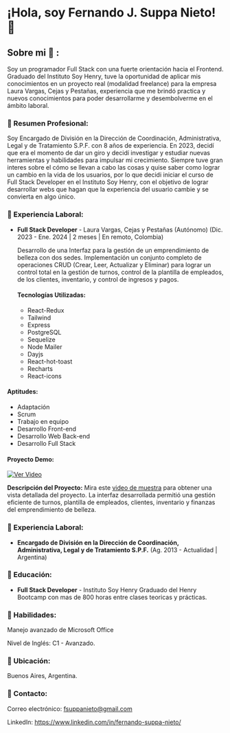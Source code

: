 # ¡Hola, soy Fernando J. Suppa Nieto! 👋


  ##  Sobre mi :rocket: :
  Soy un programador Full Stack con una fuerte orientación hacia el Frontend. Graduado del Instituto Soy Henry, tuve la oportunidad de aplicar mis conocimientos en un proyecto real (modalidad freelance) para la empresa Laura Vargas, Cejas y Pestañas, experiencia que me brindó practica y nuevos conocimientos para poder desarrollarme y desembolverme en el ámbito laboral.


### 🔹 Resumen Profesional:
Soy Encargado de División en la Dirección de Coordinación, Administrativa, Legal y de Tratamiento S.P.F. con 8 años de experiencia. En 2023, decidí que era el momento de dar un giro y decidí investigar y estudiar nuevas herramientas y habilidades para impulsar mi crecimiento. Siempre tuve gran interes sobre el cómo se llevan a cabo las cosas y quise saber como lograr un cambio en la vida de los usuarios, por lo que decidi iniciar el curso de Full Stack Developer en el Instituto Soy Henry, con el objetivo de lograr desarrollar webs que hagan que la experiencia del usuario cambie y se convierta en algo único.

  ### 🔹 Experiencia Laboral:
- **Full Stack Developer** - Laura Vargas, Cejas y Pestañas (Autónomo)
  (Dic. 2023 - Ene. 2024 | 2 meses | En remoto, Colombia)

  Desarrollo de una Interfaz para la gestión de un emprendimiento de belleza con dos sedes. Implementación un conjunto completo de operaciones CRUD (Crear, Leer, Actualizar y Eliminar) para lograr un control total en la gestión de turnos, control de la plantilla de empleados, de los clientes, inventario, y control de ingresos y pagos.

  #### Tecnologías Utilizadas:
  - React-Redux
  - Tailwind
  - Express
  - PostgreSQL
  - Sequelize
  - Node Mailer
  - Dayjs
  - React-hot-toast
  - Recharts
  - React-icons
 
#### Aptitudes:
  - Adaptación
  - Scrum
  - Trabajo en equipo
  - Desarrollo Front-end
  - Desarrollo Web Back-end
  - Desarrollo Full Stack

  #### Proyecto Demo:
  [![Ver Video](https://img.youtube.com/vi/rRU_QRKHRtI/0.jpg)](https://www.youtube.com/watch?v=rRU_QRKHRtI)

  **Descripción del Proyecto:**
  Mira este [video de muestra](https://www.youtube.com/watch?v=rRU_QRKHRtI) para obtener una vista detallada del proyecto. La interfaz desarrollada permitió una gestión eficiente de turnos, plantilla de empleados, clientes, inventario y finanzas del emprendimiento de belleza.

### 🔹 Experiencia Laboral:
- **Encargado de División en la Dirección de Coordinación, Administrativa, Legal y de Tratamiento S.P.F.** 
  (Ag. 2013 - Actualidad | Argentina)


### 🔹 Educación:
- **Full Stack Developer** - Instituto Soy Henry
  Graduado del Henry Bootcamp con mas de 800 horas entre clases teoricas y prácticas.


### 🔹 Habilidades:
Manejo avanzado de Microsoft Office

Nivel de Inglés: C1 - Avanzado.

### 🔹 Ubicación:
Buenos Aires, Argentina.

### 🔹 Contacto:
Correo electrónico: fsuppanieto@gmail.com

LinkedIn: https://www.linkedin.com/in/fernando-suppa-nieto/

